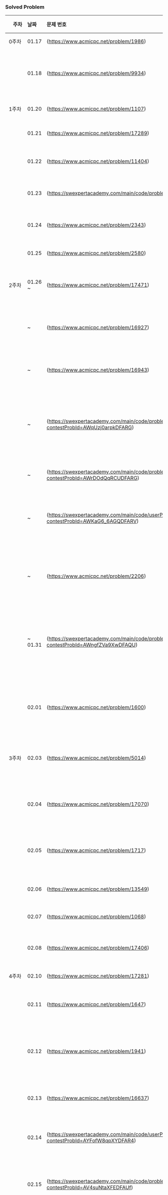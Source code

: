 ### Solved Problem

|　주차　　| 날짜            | 문제 번호                                                                                                                | 문제 |
|:-------:|:--------------|:--------------------------------------------------------------------------------------------------------|:---------------------------------|
| <span style="white-space: nowrap;">0주차</span> | 01.17 | (https://www.acmicpc.net/problem/1986)                                                                | 체스                 	  |
|           |  01.18 | (https://www.acmicpc.net/problem/9934)                                                               	   | 완전 이진 트리                    |
|1주차| 01.20 | (https://www.acmicpc.net/problem/1107)                                                                | 리모컨     	                  |
|     | 01.21 | (https://www.acmicpc.net/problem/17289)                                                              	 | 오큰수                  |
|     | 01.22 | (https://www.acmicpc.net/problem/11404)                                                                | 플로이드	 |
|     | 01.23| (https://swexpertacademy.com/main/code/problem/problemDetail.do)           		| 최적경로	 |
|     | 01.24| (https://www.acmicpc.net/problem/2343)                                                                	| 기타레슨                     |
|     | 01.25| (https://www.acmicpc.net/problem/2580)                                                               	| 스도쿠                     |
|2주차| 01.26 ~ | (https://www.acmicpc.net/problem/17471)                                                           | 게리멘더링              |
|     | ~ | (https://www.acmicpc.net/problem/16927)                                                                  | 배열돌리기2               |
|     | ~ | (https://www.acmicpc.net/problem/16943)                                                                    | 숫자 재배치 |
|     | ~ | (https://swexpertacademy.com/main/code/problem/problemDetail.do?contestProbId=AWqUzj0arpkDFARG)           | 수지의 수지 맞는 여행              |
|     | ~ | (https://swexpertacademy.com/main/code/problem/problemDetail.do?contestProbId=AWrDOdQqRCUDFARG)              | 치즈 도둑                   |
|     | ~ | (https://swexpertacademy.com/main/code/userProblem/userProblemDetail.do?contestProbId=AWKaG6_6AGQDFARV)   | 수영대회 결승전  |
|     | ~ | (https://www.acmicpc.net/problem/2206)                                                                      | 벽 부수고 이동하기               |
|     | ~ 01.31| (https://swexpertacademy.com/main/code/problem/problemDetail.do?contestProbId=AWngfZVa9XwDFAQU)                  | 창용 마을 무리의 개수              |
|     | 02.01 |  (https://www.acmicpc.net/problem/1600)                                                                | 말이 되고픈 원숭이 | 
|3주차| 02.03 | (https://www.acmicpc.net/problem/5014)                                                                | 스타트링크 |
|     | 02.04 | (https://www.acmicpc.net/problem/17070)                                                              | 파이프 옮기기 1              |
|     |  02.05 | (https://www.acmicpc.net/problem/1717)                                                                  | 집합의 표현 
|     | 02.06 | (https://www.acmicpc.net/problem/13549)                                                                  | 숨바꼭질 3                    |
|     | 02.07 | (https://www.acmicpc.net/problem/1068)                                                                  | 트리 
|     | 02.08 | (https://www.acmicpc.net/problem/17406)                                                                 | 배열 돌리기 4 |
|4주차| 02.10 | (https://www.acmicpc.net/problem/17281)                                                                | ⚾           |
|     | 02.11 | (https://www.acmicpc.net/problem/1647)                                                                  | 도시분할계획                    |
|     | 02.12 | (https://www.acmicpc.net/problem/1941)                                                                  | 소문난 칠공주    |
|     | 02.13| (https://www.acmicpc.net/problem/16637)                                                                  | 괄호 추가하기                   |
|     | 02.14 | (https://swexpertacademy.com/main/code/userProblem/userProblemDetail.do?contestProbId=AYFofW8qpXYDFAR4)  |나무 높이   |
|     | 02.15 | (https://swexpertacademy.com/main/code/problem/problemDetail.do?contestProbId=AV4suNtaXFEDFAUf)          | 프로세서 연결하기           |
|     | 02.16 | (https://www.acmicpc.net/problem/17135)                                                                  | 캐슬 디펜스           |
|5주차| 02.17 | (https://swexpertacademy.com/main/code/problem/problemDetail.do?contestProbId=AV5PoOKKAPIDFAUq)          | 등산로 조성           |
|     | 02.18 | (https://www.acmicpc.net/problem/2458)                                                                   | 키 순서           |
|     | 02.19 | (https://www.acmicpc.net/problem/1806)                                                                   | 부분합           |
|     | 02.20 | ([https://www.acmicpc.net/problem/2458](https://school.programmers.co.kr/learn/courses/30/lessons/43164))  | 여행경로           |
|     | 02.21 | (https://www.acmicpc.net/problem/17472)                                                                   | 다리 만들기 2           |
|6주차| 02.24 | (https://www.acmicpc.net/problem/9935)                                                                   | 문자열 폭탄           |
|     | 02.25 | (https://www.acmicpc.net/problem/16236)                                                                   | 아기 상어           |
|     | 02.26 | (https://www.acmicpc.net/problem/16234)                                                                   | 인구 이동           |

